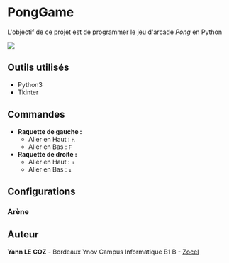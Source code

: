 
# PongGame
L'objectif de ce projet est de programmer le jeu d'arcade *Pong* en Python

![](https://upload.wikimedia.org/wikipedia/commons/thumb/f/f8/Pong.png/280px-Pong.png)

## Outils utilisés
* Python3
* Tkinter

## Commandes
- **Raquette de gauche :**
    * Aller en Haut : `R`
    * Aller en Bas : `F`
- **Raquette de droite :**
    * Aller en Haut : `↑`
    * Aller en Bas : `↓`

## Configurations
### Arène

## Auteur
**Yann LE COZ** - Bordeaux Ynov Campus Informatique B1 B - [Zocel](https://github.com/Zocel)
